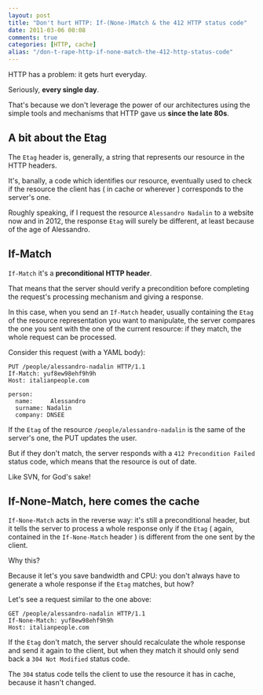 ```yaml
---
layout: post
title: "Don't hurt HTTP: If-(None-)Match & the 412 HTTP status code"
date: 2011-03-06 00:08
comments: true
categories: [HTTP, cache]
alias: "/don-t-rape-http-if-none-match-the-412-http-status-code"
---
```


HTTP has a problem: it gets hurt everyday.

Seriously, **every single day**.
<!-- more -->

That's because we don't leverage the power of our architectures using the simple tools and mechanisms that HTTP gave us **since the late 80s**.

## A bit about the Etag

The `Etag` header is, generally, a string that represents our resource in the HTTP headers.

It's, banally, a code which identifies our resource, eventually used to check if the resource the client has ( in cache or wherever ) corresponds to the server's one.

Roughly speaking, if I request the resource `Alessandro Nadalin` to a website now and in 2012, the response `Etag` will surely be different, at least because of the age of Alessandro.

## If-Match

`If-Match` it's a **preconditional HTTP header**.

That means that the server should verify a precondition before completing the request's processing mechanism and giving a response.

In this case, when you send an `If-Match` header, usually containing the `Etag` of the resource representation you want to manipulate, the server compares the one you sent with the one of the current resource: if they match, the whole request can be processed.

Consider this request (with a YAML body):

```
PUT /people/alessandro-nadalin HTTP/1.1
If-Match: yuf8ew98ehf9h9h
Host: italianpeople.com

person:
  name:     Alessandro
  surname: Nadalin
  company: DNSEE
```

If the `Etag` of the resource `/people/alessandro-nadalin` is the same of the server's one, the PUT updates the user.

But if they don't match, the server responds with a `412 Precondition Failed` status code, which means that the resource is out of date.

Like SVN, for God's sake!

## If-None-Match, here comes the cache

`If-None-Match` acts in the reverse way: it's still a preconditional header, but it tells the server to process a whole response only if the `Etag` ( again, contained in the `If-None-Match` header ) is different from the one sent by the client.

Why this?

Because it let's you save bandwidth and CPU: you don't always have to generate a whole response if the `Etag` matches, but how?

Let's see a request similar to the one above:

```
GET /people/alessandro-nadalin HTTP/1.1
If-None-Match: yuf8ew98ehf9h9h
Host: italianpeople.com
```

If the `Etag` don't match, the server should recalculate the whole response and send it again to the client, but when they match it should only send back a `304 Not Modified` status code.

The `304` status code tells the client to use the resource it has in cache, because it hasn't changed.
